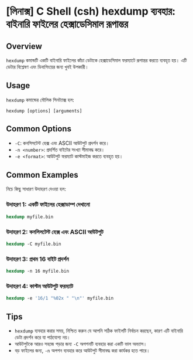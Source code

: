 # [লিনাক্স] C Shell (csh) hexdump ব্যবহার: বাইনারি ফাইলের হেক্সাডেসিমাল রূপান্তর

## Overview
`hexdump` কমান্ডটি একটি বাইনারি ফাইলের কাঁচা ডেটাকে হেক্সাডেসিমাল ফরম্যাটে রূপান্তর করতে ব্যবহৃত হয়। এটি ডেটার বিশ্লেষণ এবং ডিবাগিংয়ের জন্য খুবই উপকারী।

## Usage
`hexdump` কমান্ডের মৌলিক সিনট্যাক্স হল:

```
hexdump [options] [arguments]
```

## Common Options
- `-C`: কনসিসটেন্ট হেক্স এবং ASCII আউটপুট প্রদর্শন করে।
- `-n <number>`: প্রদর্শিত বাইটের সংখ্যা সীমাবদ্ধ করে।
- `-e <format>`: আউটপুট ফরম্যাট কাস্টমাইজ করতে ব্যবহৃত হয়।

## Common Examples
নিচে কিছু সাধারণ উদাহরণ দেওয়া হল:

### উদাহরণ 1: একটি ফাইলের হেক্সাডাম্প দেখানো
```csh
hexdump myfile.bin
```

### উদাহরণ 2: কনসিসটেন্ট হেক্স এবং ASCII আউটপুট
```csh
hexdump -C myfile.bin
```

### উদাহরণ 3: প্রথম 16 বাইট প্রদর্শন
```csh
hexdump -n 16 myfile.bin
```

### উদাহরণ 4: কাস্টম আউটপুট ফরম্যাট
```csh
hexdump -e '16/1 "%02x " "\n"' myfile.bin
```

## Tips
- `hexdump` ব্যবহার করার সময়, নিশ্চিত করুন যে আপনি সঠিক ফাইলটি নির্বাচন করছেন, কারণ এটি বাইনারি ডেটা প্রদর্শন করে যা পাঠযোগ্য নয়।
- আউটপুটকে আরও সহজে পড়ার জন্য `-C` অপশনটি ব্যবহার করা একটি ভাল অভ্যাস।
- বড় ফাইলের জন্য, `-n` অপশন ব্যবহার করে আউটপুট সীমাবদ্ধ করা কার্যকর হতে পারে।